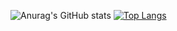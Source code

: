 ![Anurag's GitHub stats](https://github-readme-stats.vercel.app/api?username=Glatrix&show_icons=true&bg_color=DEG,660000,444444)
[![Top Langs](https://github-readme-stats.vercel.app/api/top-langs/?username=Glatrix&bg_color=DEG,660000,444444)](https://github.com/anuraghazra/github-readme-stats)
